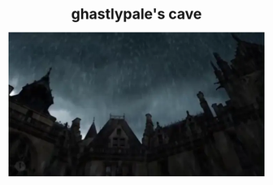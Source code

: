 <h1 align="center"></h1>
<h1 align="center">ghastlypale's cave</h1>


<p align="center">
    <img src="www.webp" alt="void">
</p>
<h1 align="center"></h1>
